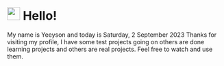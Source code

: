  <h1>
    <img src="https://emojis.slackmojis.com/emojis/images/1643510097/45343/hi.gif?1643510097" width="30"/> 
    Hello!
 </h1>
 <p>
    My name is Yeeyson and today is Saturday, 2 September 2023
    Thanks for visiting my profile, I have some test projects going on others are done learning projects and others are real projects.
    Feel free to watch and use them.
 </p>